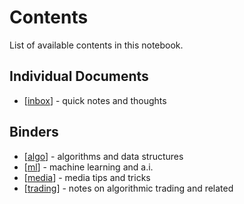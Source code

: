 # Contents
List of available contents in this notebook.

## Individual Documents
- [[inbox]] - quick notes and thoughts

## Binders
- [[algo]] - algorithms and data structures
- [[ml]] - machine learning and a.i.
- [[media]] - media tips and tricks
- [[trading]] - notes on algorithmic trading and related

[//begin]: # "Autogenerated link references for markdown compatibility"
[inbox]: inbox.md "Inbox"
[algo]: algo.md "Algorithms"
[ml]: ml.md "Machine Learning"
[media]: media.md "Media"
[trading]: trading.md "Trading"
[//end]: # "Autogenerated link references"
